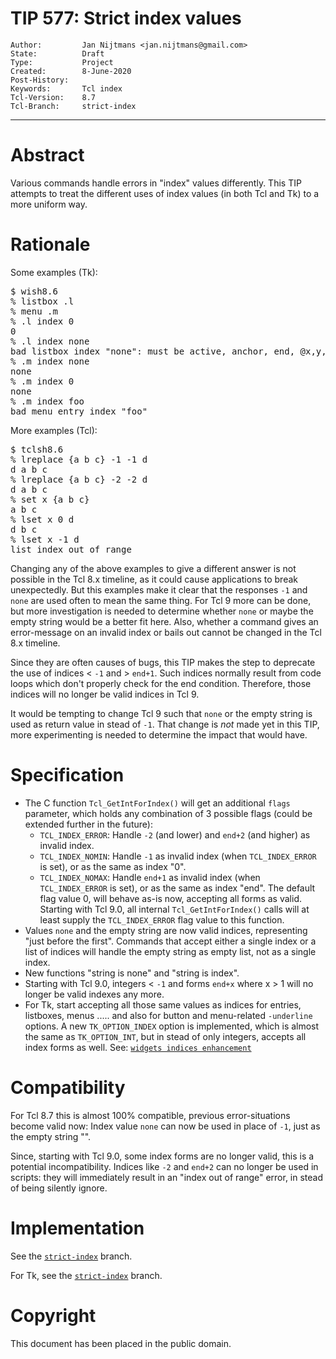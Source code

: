 # TIP 577: Strict index values
	Author:         Jan Nijtmans <jan.nijtmans@gmail.com>
	State:          Draft
	Type:           Project
	Created:        8-June-2020
	Post-History:   
	Keywords:       Tcl index
	Tcl-Version:    8.7
	Tcl-Branch:     strict-index
-----

# Abstract

Various commands handle errors in "index" values differently. This TIP attempts to treat the different
uses of index values (in both Tcl and Tk) to a more uniform way.

# Rationale

Some examples (Tk):
<pre>
$ wish8.6
% listbox .l
% menu .m
% .l index 0
0
% .l index none
bad listbox index "none": must be active, anchor, end, @x,y, or a number
% .m index none
none
% .m index 0
none
% .m index foo
bad menu entry index "foo"
</pre>

More examples (Tcl):
<pre>
$ tclsh8.6
% lreplace {a b c} -1 -1 d
d a b c
% lreplace {a b c} -2 -2 d
d a b c
% set x {a b c}
a b c
% lset x 0 d
d b c
% lset x -1 d
list index out of range
</pre>

Changing any of the above examples to give a different answer is not possible in the Tcl 8.x timeline,
as it could cause applications to break unexpectedly. But this examples make it clear that the
responses `-1` and `none` are used often to mean the same thing. For Tcl 9 more can be done, but
more investigation is needed to determine whether `none` or maybe the empty string would be a
better fit here. Also, whether a command gives an error-message on an invalid index or bails out
cannot be changed in the Tcl 8.x timeline.

Since they are often causes of bugs, this TIP makes the step to deprecate
the use of indices < `-1` and > `end+1`. Such indices normally result from
code loops which don't properly check for the end condition. Therefore,
those indices will no longer be valid indices in Tcl 9.

It would be tempting to change Tcl 9 such that `none` or the empty string is used
as return value in stead of `-1`. That change is _not_ made yet in this TIP,
more experimenting is needed to determine the impact that would have.

# Specification

  * The C function `Tcl_GetIntForIndex()` will get an additional `flags` parameter, which holds any combination of
    3 possible flags (could be extended further in the future):
      - `TCL_INDEX_ERROR`: Handle `-2` (and lower) and `end+2` (and higher) as invalid index.
      - `TCL_INDEX_NOMIN`: Handle `-1` as invalid index (when `TCL_INDEX_ERROR` is set), or as the same as index "0".
      - `TCL_INDEX_NOMAX`: Handle `end+1` as invalid index (when `TCL_INDEX_ERROR` is set), or as the same as index "end".
    The default flag value 0, will behave as-is now, accepting all forms as valid. Starting with Tcl 9.0,
    all internal `Tcl_GetIntForIndex()` calls will at least supply the `TCL_INDEX_ERROR` flag value
    to this function.
  * Values `none` and the empty string are now valid indices, representing "just before the first".
    Commands that accept either a single index or a list of indices will handle the empty string as empty list,
    not as a single index.
  * New functions "string is none" and "string is index". 
  * Starting with Tcl 9.0, integers < `-1` and forms `end+x` where x > 1 will no longer be valid indexes any more.
  * For Tk, start accepting all those same values as indices for entries, listboxes, menus .....
    and also for button and menu-related `-underline` options. A new `TK_OPTION_INDEX` option is implemented,
    which is almost the same as `TK_OPTION_INT`, but in stead of only integers, accepts all index forms as well. 
    See:  [`widgets indices enhancement`](https://core.tcl-lang.org/tk/tktview?name=1ef1ae2177)

# Compatibility

For Tcl 8.7 this is almost 100% compatible, previous error-situations become valid now:
Index value `none` can now be used in place of `-1`, just as the empty string "".

Since, starting with Tcl 9.0, some index forms are no longer valid, this is a potential
incompatibility. Indices like `-2` and `end+2` can no longer be used in scripts: they
will immediately result in an "index out of range" error, in stead of being silently ignore.

# Implementation

See the [`strict-index`](https://core.tcl-lang.org/tcl/timeline?r=strict-index) branch.

For Tk, see the [`strict-index`](https://core.tcl-lang.org/tk/timeline?r=strict-index) branch.

# Copyright

This document has been placed in the public domain.

